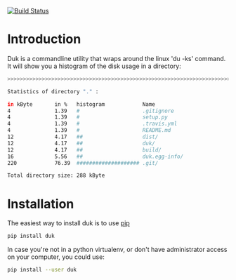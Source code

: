 [![Build Status](https://travis-ci.org/wvangeit/duk.svg?branch=master)](https://travis-ci.org/wvangeit/duk)

Introduction
============

Duk is a commandline utility that wraps around the linux 'du -ks' command.
It will show you a histogram of the disk usage in a directory:

```bash
>>>>>>>>>>>>>>>>>>>>>>>>>>>>>>>>>>>>>>>>>>>>>>>>>>>>>>>>>>>>>>>>>>>>>>>>>>>>>>>>

Statistics of directory "." :

in kByte       in %   histogram            Name      
4              1.39   #                    .gitignore
4              1.39   #                    setup.py  
4              1.39   #                    .travis.yml
4              1.39   #                    README.md 
12             4.17   ##                   dist/     
12             4.17   ##                   duk/      
12             4.17   ##                   build/    
16             5.56   ##                   duk.egg-info/
220            76.39  #################### .git/     

Total directory size: 288 kByte
```

Installation                                                                     
============

The easiest way to install duk is to use [pip](https://pip.pypa.io)             

```bash                                                                          
pip install duk                                                                 
```          

In case you're not in a python virtualenv, or don't have administrator access on your computer, you could use:

```bash                                                                          
pip install --user duk                                                                 
```    
